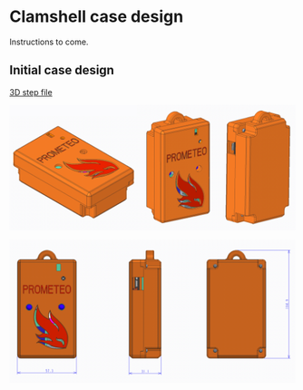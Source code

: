 # Clamshell case design

Instructions to come.

## Initial case design

[3D step file](Prometeo_20200902.stp)

![ISO views](img/case-iso.png)

![Front/Side/Back](img/case-fsb.png)

